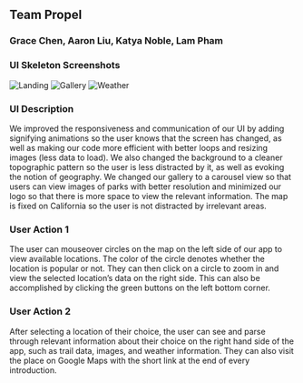 ## Team Propel
### Grace Chen, Aaron Liu, Katya Noble, Lam Pham

### UI Skeleton Screenshots
![Landing](https://i.imgur.com/TPyJGf2.png)
![Gallery](https://i.imgur.com/f5hVu6b.png)
![Weather](https://i.imgur.com/3uRA85L.png)

### UI Description

We improved the responsiveness and communication of our UI by adding signifying animations so the user knows that the screen has changed, as well as making our code more efficient with better loops and resizing images (less data to load). We also changed the background to a cleaner topographic pattern so the user is less distracted by it, as well as evoking the notion of geography. We changed our gallery to a carousel view so that users can view images of parks with better resolution and minimized our logo so that there is more space to view the relevant information. The map is fixed on California so the user is not distracted by irrelevant areas.

### User Action 1

The user can mouseover circles on the map on the left side of our app to view available locations. The color of the circle denotes whether the location is popular or not. They can then click on a circle to zoom in and view the selected location’s data on the right side. This can also be accomplished by clicking the green buttons on the left bottom corner.

### User Action 2

After selecting a location of their choice, the user can see and parse through relevant information about their choice on the right hand side of the app, such as trail data, images, and weather information. They can also visit the place on Google Maps with the short link at the end of every introduction.
